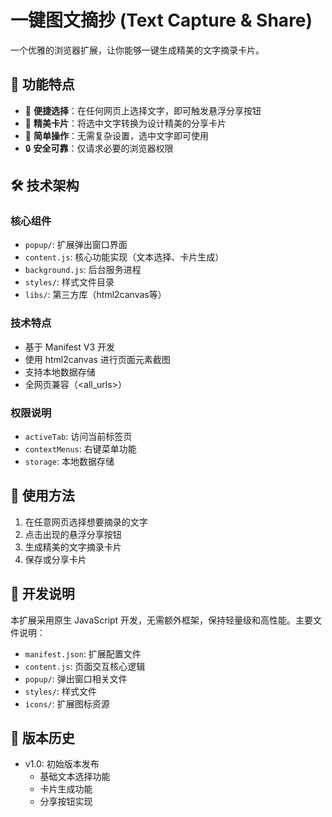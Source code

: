 # 一键图文摘抄 (Text Capture & Share)

一个优雅的浏览器扩展，让你能够一键生成精美的文字摘录卡片。

## 🌟 功能特点

- 🎯 **便捷选择**：在任何网页上选择文字，即可触发悬浮分享按钮
- 🎨 **精美卡片**：将选中文字转换为设计精美的分享卡片
- 💫 **简单操作**：无需复杂设置，选中文字即可使用
- 🔒 **安全可靠**：仅请求必要的浏览器权限

## 🛠️ 技术架构

### 核心组件
- `popup/`: 扩展弹出窗口界面
- `content.js`: 核心功能实现（文本选择、卡片生成）
- `background.js`: 后台服务进程
- `styles/`: 样式文件目录
- `libs/`: 第三方库（html2canvas等）

### 技术特点
- 基于 Manifest V3 开发
- 使用 html2canvas 进行页面元素截图
- 支持本地数据存储
- 全网页兼容（<all_urls>）

### 权限说明
- `activeTab`: 访问当前标签页
- `contextMenus`: 右键菜单功能
- `storage`: 本地数据存储

## 🚀 使用方法

1. 在任意网页选择想要摘录的文字
2. 点击出现的悬浮分享按钮
3. 生成精美的文字摘录卡片
4. 保存或分享卡片

## 🔧 开发说明

本扩展采用原生 JavaScript 开发，无需额外框架，保持轻量级和高性能。主要文件说明：

- `manifest.json`: 扩展配置文件
- `content.js`: 页面交互核心逻辑
- `popup/`: 弹出窗口相关文件
- `styles/`: 样式文件
- `icons/`: 扩展图标资源

## 📝 版本历史

- v1.0: 初始版本发布
  - 基础文本选择功能
  - 卡片生成功能
  - 分享按钮实现 